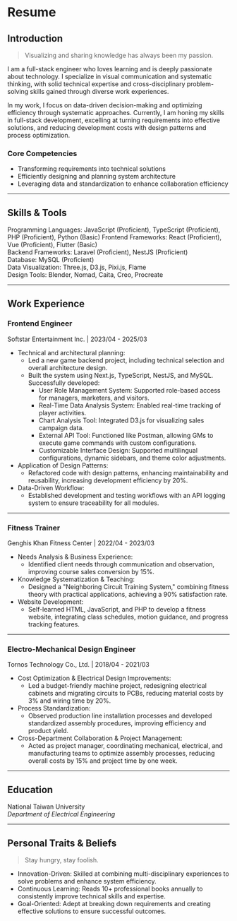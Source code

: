 # Resume

## Introduction

> Visualizing and sharing knowledge has always been my passion.

I am a full-stack engineer who loves learning and is deeply passionate about technology. I specialize in visual communication and systematic thinking, with solid technical expertise and cross-disciplinary problem-solving skills gained through diverse work experiences.

In my work, I focus on data-driven decision-making and optimizing efficiency through systematic approaches. Currently, I am honing my skills in full-stack development, excelling at turning requirements into effective solutions, and reducing development costs with design patterns and process optimization.

### Core Competencies

- Transforming requirements into technical solutions
- Efficiently designing and planning system architecture
- Leveraging data and standardization to enhance collaboration efficiency

---

## Skills & Tools

Programming Languages: JavaScript (Proficient), TypeScript (Proficient), PHP (Proficient), Python (Basic)
Frontend Frameworks: React (Proficient), Vue (Proficient), Flutter (Basic)  
Backend Frameworks: Laravel (Proficient), NestJS (Proficient)  
Database: MySQL (Proficient)  
Data Visualization: Three.js, D3.js, Pixi.js, Flame  
Design Tools: Blender, Nomad, Caita, Creo, Procreate  

---

## Work Experience

### Frontend Engineer

Softstar Entertainment Inc. | 2023/04 - 2025/03

- Technical and architectural planning:
  - Led a new game backend project, including technical selection and overall architecture design.
  - Built the system using Next.js, TypeScript, NestJS, and MySQL. Successfully developed:
    - User Role Management System: Supported role-based access for managers, marketers, and visitors.
    - Real-Time Data Analysis System: Enabled real-time tracking of player activities.
    - Chart Analysis Tool: Integrated D3.js for visualizing sales campaign data.
    - External API Tool: Functioned like Postman, allowing GMs to execute game commands with custom configurations.
    - Customizable Interface Design: Supported multilingual configurations, dynamic sidebars, and theme color adjustments.
- Application of Design Patterns:
  - Refactored code with design patterns, enhancing maintainability and reusability, increasing development efficiency by 20%.
- Data-Driven Workflow:
  - Established development and testing workflows with an API logging system to ensure traceability for all modules.

---

### Fitness Trainer

Genghis Khan Fitness Center | 2022/04 - 2023/03

- Needs Analysis & Business Experience:
  - Identified client needs through communication and observation, improving course sales conversion by 15%.
- Knowledge Systematization & Teaching:
  - Designed a "Neighboring Circuit Training System," combining fitness theory with practical applications, achieving a 90% satisfaction rate.
- Website Development:
  - Self-learned HTML, JavaScript, and PHP to develop a fitness website, integrating class schedules, motion guidance, and progress tracking features.

---

### Electro-Mechanical Design Engineer

Tornos Technology Co., Ltd. | 2018/04 - 2021/03

- Cost Optimization & Electrical Design Improvements:
  - Led a budget-friendly machine project, redesigning electrical cabinets and migrating circuits to PCBs, reducing material costs by 3% and wiring time by 20%.
- Process Standardization:
  - Observed production line installation processes and developed standardized assembly procedures, improving efficiency and product yield.
- Cross-Department Collaboration & Project Management:
  - Acted as project manager, coordinating mechanical, electrical, and manufacturing teams to optimize assembly processes, reducing overall costs by 15% and project time by one week.

---

## Education

National Taiwan University  
_Department of Electrical Engineering_

---

## Personal Traits & Beliefs

> Stay hungry, stay foolish.

- Innovation-Driven: Skilled at combining multi-disciplinary experiences to solve problems and enhance system efficiency.
- Continuous Learning: Reads 10+ professional books annually to consistently improve technical skills and expertise.
- Goal-Oriented: Adept at breaking down requirements and creating effective solutions to ensure successful outcomes.
